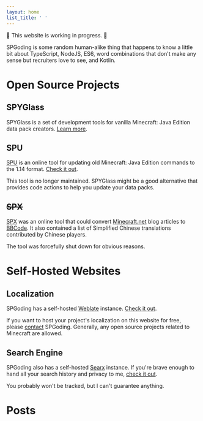 ```yaml
---
layout: home
list_title: ' '
---
```


🚧 This website is working in progress. 🚧

SPGoding is some random human-alike thing that happens to know a little bit about TypeScript, NodeJS, ES6, word combinations that don't make any sense but recruiters love to see, and Kotlin.

# Open Source Projects

## SPYGlass

SPYGlass is a set of development tools for vanilla Minecraft: Java Edition data pack creators. [Learn more][spyglass].

## SPU

[SPU][spu] is an online tool for updating old Minecraft: Java Edition commands to the 1.14 format. [Check it out][spu].

This tool is no longer maintained. SPYGlass might be a good alternative that provides code actions to help you update your data packs.

## ~~SPX~~

[SPX][spx] was an online tool that could convert [Minecraft.net][minecraftdotnet] blog articles to [BBCode][bbcode]. It also contained a list of Simplified Chinese translations contributed by Chinese players.

The tool was forcefully shut down for obvious reasons.

# Self-Hosted Websites

## Localization

SPGoding has a self-hosted [Weblate][weblate] instance. [Check it out][l10n].

If you want to host your project's localization on this website for free, please [contact][contact] SPGoding. Generally, any open source projects related to Minecraft are allowed.

## Search Engine

SPGoding also has a self-hosted [Searx][searx] instance. If you're brave enough to hand all your search history and privacy to me, [check it out][search].

You probably won't be tracked, but I can't guarantee anything.

# Posts

[bbcode]: https://en.wikipedia.org/wiki/BBCode
[contact]: https://spgoding.com/contact/
[l10n]: https://l10n.spgoding.com/
[minecraftdotnet]: https://minecraft.net/
[searx]: https://searx.me/
[search]: https://search.spgoding.com/
[spyglass]: https://spyglassmc.com/
[spu]: https://spu.spgoding.com/
[spx]: https://spx.spgoding.com/
[weblate]: https://weblate.org
